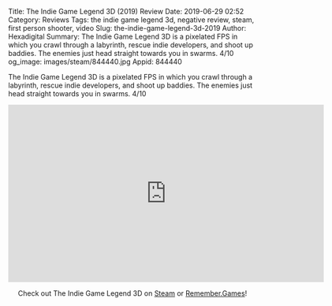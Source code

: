 Title: The Indie Game Legend 3D (2019) Review
Date: 2019-06-29 02:52
Category: Reviews
Tags: the indie game legend 3d, negative review, steam, first person shooter, video
Slug: the-indie-game-legend-3d-2019
Author: Hexadigital
Summary: The Indie Game Legend 3D is a pixelated FPS in which you crawl through a labyrinth, rescue indie developers, and shoot up baddies. The enemies just head straight towards you in swarms. 4/10
og_image: images/steam/844440.jpg
Appid: 844440

The Indie Game Legend 3D is a pixelated FPS in which you crawl through a labyrinth, rescue indie developers, and shoot up baddies. The enemies just head straight towards you in swarms. 4/10

<center><iframe src="https://www.youtube.com/embed/9NyCV14ULHA?feature=oembed" allow="accelerometer; autoplay; encrypted-media; gyroscope; picture-in-picture" width="640" height="360" frameborder="0"></iframe>

Check out The Indie Game Legend 3D on [Steam](https://store.steampowered.com/app/844440/?curator_clanid=34633900) or [Remember.Games](https://remember.games/game/2677/)!</center>